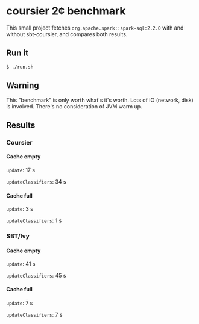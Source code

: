 # coursier 2¢ benchmark

This small project fetches `org.apache.spark::spark-sql:2.2.0` with and without
sbt-coursier, and compares both results.

## Run it

```
$ ./run.sh
```

## Warning

This "benchmark" is only worth what's it's worth. Lots of IO (network,
disk) is involved. There's no consideration of JVM warm up.

## Results

### Coursier

#### Cache empty

`update`: 17 s

`updateClassifiers`: 34 s

#### Cache full

`update`: 3 s

`updateClassifiers`: 1 s

### SBT/Ivy

#### Cache empty

`update`: 41 s

`updateClassifiers`: 45 s

#### Cache full

`update`: 7 s

`updateClassifiers`: 7 s
